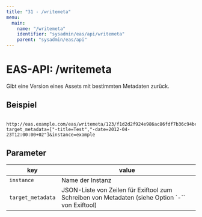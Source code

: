 ```yaml
---
title: "31 - /writemeta"
menu:
  main:
    name: "/writemeta"
    identifier: "sysadmin/eas/api/writemeta"
    parent: "sysadmin/eas/api"
---
```

#  EAS-API: /writemeta

Gibt eine Version eines Assets mit bestimmten Metadaten zurück.

##  Beispiel

~~~
 http://eas.example.com/eas/writemeta/123/f1d2d2f924e986ac86fdf7b36c94bcdf32beec15?target_metadata=["-title=Test","-date=2012-04-23T12:00:00+02"]&instance=example
~~~


##  Parameter


|key|value|
|---|---|
|`instance`          |Name der Instanz|
|`target_metadata`   |JSON-Liste von Zeilen für Exiftool zum Schreiben von Metadaten (siehe Option `-`` von Exiftool)|



